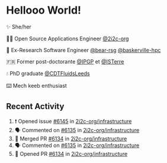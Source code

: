 # Hellooo World!

✨ She/her

👩‍💻 Open Source Applications Engineer [@2i2c-org](https://2i2c.org/)

🐻 Ex-Research Software Engineer [@bear-rsg](https://github.com/bear-rsg) [@baskerville-hpc](https://github.com/baskerville-hpc) 

🇫🇷 Former post-doctorante [@IPGP](https://github.com/IPGP) et [@ISTerre](https://www.isterre.fr/) 

💧 PhD graduate [@CDTFluidsLeeds](https://fluid-dynamics.leeds.ac.uk/) 

⌨️ Mech keeb enthusiast 

## Recent Activity 

<!--START_SECTION:activity-->
1. ❗ Opened issue [#6145](https://github.com/2i2c-org/infrastructure/issues/6145) in [2i2c-org/infrastructure](https://github.com/2i2c-org/infrastructure)
2. 🗣 Commented on [#6135](https://github.com/2i2c-org/infrastructure/pull/6135#issuecomment-2916663157) in [2i2c-org/infrastructure](https://github.com/2i2c-org/infrastructure)
3. 🎉 Merged PR [#6134](https://github.com/2i2c-org/infrastructure/pull/6134) in [2i2c-org/infrastructure](https://github.com/2i2c-org/infrastructure)
4. 🗣 Commented on [#6135](https://github.com/2i2c-org/infrastructure/pull/6135#issuecomment-2916489762) in [2i2c-org/infrastructure](https://github.com/2i2c-org/infrastructure)
5. 💪 Opened PR [#6134](https://github.com/2i2c-org/infrastructure/pull/6134) in [2i2c-org/infrastructure](https://github.com/2i2c-org/infrastructure)
<!--END_SECTION:activity-->
